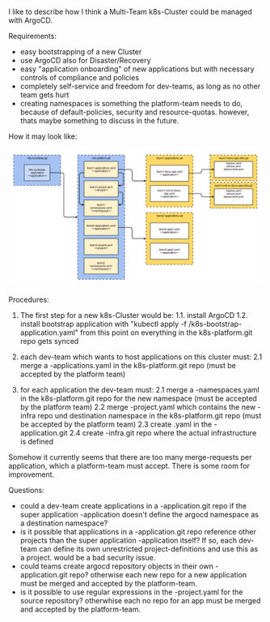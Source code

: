 I like to describe how I think a Multi-Team k8s-Cluster could be managed with ArgoCD.

Requirements:

- easy bootstrapping of a new Cluster
- use ArgoCD also for Disaster/Recovery
- easy "application onboarding" of new applications but with necessary controls of compliance and policies
- completely self-service and freedom for dev-teams, as long as no other team gets hurt
- creating namespaces is something the platform-team needs to do, because of default-policies, security and resource-quotas. however, thats maybe something to discuss in the future.

How it may look like:

![argocd structure](/argocd_objects_repos.png?raw=true "argocd structure")

Procedures:

1. The first step for a new k8s-Cluster would be:
  1.1. install ArgoCD
  1.2. install bootstrap application with "kubectl apply -f <gitrepo>/k8s-bootstrap-application.yaml"
  from this point on everything in the k8s-platform.git repo gets synced
  
2. each dev-team which wants to host applications on this cluster must:
  2.1 merge a <team>-applications.yaml in the k8s-platform.git repo (must be accepted by the platform team)
  
3. for each application the dev-team must:
  2.1 merge a <team>-namespaces.yaml in the k8s-platform.git repo for the new namespace (must be accepted by the platform team)
  2.2 merge <team>-project.yaml which contains the new <application>-infra repo und destination namespace in the k8s-platform.git repo  (must be accepted by the platform team)
  2.3 create <application>.yaml in the <team>-application.git
  2.4 create <application>-infra.git repo where the actual infrastructure is defined

Somehow it currently seems that there are too many merge-requests per application, which a platform-team must accept. There is some room for improvement.

Questions:

- could a dev-team create applications in a <team>-application.git repo if the super application <team>-application doesn't define the argocd namespace as a destination namespace?
- is it possible that applications in a <team>-application.git repo reference other projects than the super application <team>-application itself? If so, each dev-team can define its own unrestricted project-definitions and use this as a project. would be a bad security issue.
- could teams create argocd repository objects in their own <team>-application.git repo? otherwise each new repo for a new application must be merged and accepted by the platform-team.
- is it possible to use regular expressions in the <team>-project.yaml for the source repository? otherwhise each no repo for an app must be merged and accepted by the platform-team.
